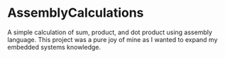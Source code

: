 # AssemblyCalculations

A simple calculation of sum, product, and dot product using assembly language. This project was a pure joy of mine as I wanted to expand my embedded systems knowledge.
